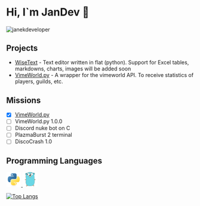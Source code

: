 #     Hi, I`m JanDev 👋

<!--
**xtraswed/xtraswed** is a ✨ _special_ ✨ repository because its `README.md` (this file) appears on your GitHub profile.

Here are some ideas to get you started:

- 🔭 I’m currently working on ...
- 🌱 I’m currently learning ...
- 👯 I’m looking to collaborate on ...
- 🤔 I’m looking for help with ...
- 💬 Ask me about ...
- 📫 How to reach me: ...
- 😄 Pronouns: ...
- ⚡ Fun fact: ...
-->
<p>
    <img align="center" src="https://github-readme-stats.vercel.app/api?username=janekdeveloper&show_icons=true&locale=en&count_private=true" alt="janekdeveloper" />
</p>

## Projects
* [WiseText](https://github.com/janekdeveloper/WiseText) - Text editor written in flat (python). Support for Excel tables, markdowns, charts, images will be added soon
* [VimeWorld.py](https://github.com/janekdeveloper/vimeworld) - A wrapper for the vimeworld API. To receive statistics of players, guilds, etc.

##    Missions
- [x] [VimeWorld.py](https://github.com/janekdeveloper/vimeworld)
- [ ] VimeWorld.py 1.0.0
- [ ] Discord nuke bot on C
- [ ] PlazmaBurst 2 terminal
- [ ] DiscoCrash 1.0
<!--
## Organisations
Organizations I`m a owner of:
* []()
-->
## Programming Languages
<p align="left">
    <a href="https://www.python.org"> <img src="https://raw.githubusercontent.com/devicons/devicon/master/icons/python/python-original.svg" alt="python" width="40" height="40"/> </a>
    <a href="https://golang.org"> <img src="https://raw.githubusercontent.com/devicons/devicon/master/icons/go/go-original.svg" alt="go" width="40" height="40"/> </a>
</p>

[![Top Langs](https://github-readme-stats.vercel.app/api/top-langs/?username=janekdeveloper&layout=donut-vertical)](https://github.com/anuraghazra/github-readme-stats)
